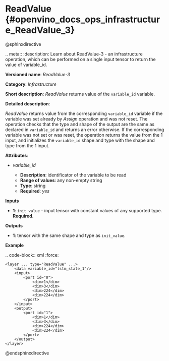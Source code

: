 # ReadValue {#openvino_docs_ops_infrastructure_ReadValue_3}

@sphinxdirective

.. meta::
  :description: Learn about ReadValue-3 - an infrastructure operation, which 
                can be performed on a single input tensor to return the value of variable_id.

**Versioned name**: *ReadValue-3*

**Category**: *Infrastructure*

**Short description**: *ReadValue* returns value of the ``variable_id`` variable.

**Detailed description**:

*ReadValue* returns value from the corresponding ``variable_id`` variable if the variable was set already by *Assign* operation and was not reset.
The operation checks that the type and shape of the output are the same as
declared in ``variable_id`` and returns an error otherwise. If the corresponding variable was not set or was reset,
the operation returns the value from the 1 input, and initializes the ``variable_id`` shape and type
with the shape and type from the 1 input.

**Attributes**:

* *variable_id*

  * **Description**: identificator of the variable to be read
  * **Range of values**: any non-empty string
  * **Type**: string
  * **Required**: *yes*

**Inputs**

*   **1**: ``init_value`` - input tensor with constant values of any supported type. **Required.**

**Outputs**

*   **1**: tensor with the same shape and type as ``init_value``.

**Example**

.. code-block:: xml
   :force:

    <layer ... type="ReadValue" ...>
        <data variable_id="lstm_state_1"/>
        <input>
            <port id="0">
                <dim>1</dim>
                <dim>3</dim>
                <dim>224</dim>
                <dim>224</dim>
            </port>
        </input>
        <output>
            <port id="1">
                <dim>1</dim>
                <dim>3</dim>
                <dim>224</dim>
                <dim>224</dim>
            </port>
        </output>
    </layer>

    
@endsphinxdirective
